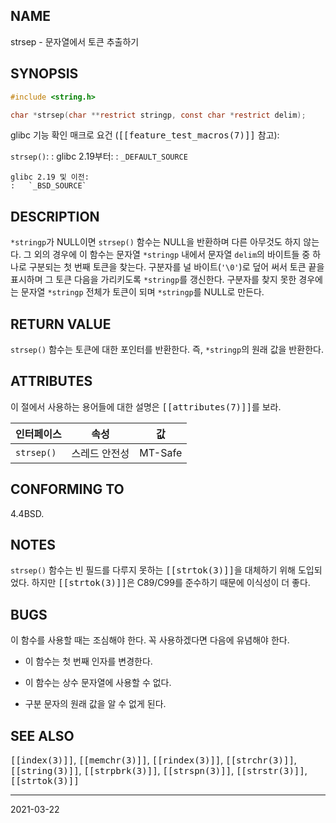 ## NAME

strsep - 문자열에서 토큰 추출하기

## SYNOPSIS

```c
#include <string.h>

char *strsep(char **restrict stringp, const char *restrict delim);
```

glibc 기능 확인 매크로 요건 (<tt>[[feature_test_macros(7)]]</tt> 참고):

`strsep()`:
:   glibc 2.19부터:
    :   `_DEFAULT_SOURCE`

    glibc 2.19 및 이전:
    :   `_BSD_SOURCE`

## DESCRIPTION

`*stringp`가 NULL이면 `strsep()` 함수는 NULL을 반환하며 다른 아무것도 하지 않는다. 그 외의 경우에 이 함수는 문자열 `*stringp` 내에서 문자열 `delim`의 바이트들 중 하나로 구분되는 첫 번째 토큰을 찾는다. 구분자를 널 바이트(`'\0'`)로 덮어 써서 토큰 끝을 표시하며 그 토큰 다음을 가리키도록 `*stringp`를 갱신한다. 구분자를 찾지 못한 경우에는 문자열 `*stringp` 전체가 토큰이 되며 `*stringp`를 NULL로 만든다.

## RETURN VALUE

`strsep()` 함수는 토큰에 대한 포인터를 반환한다. 즉, `*stringp`의 원래 값을 반환한다.

## ATTRIBUTES

이 절에서 사용하는 용어들에 대한 설명은 <tt>[[attributes(7)]]</tt>를 보라.

| 인터페이스 | 속성 | 값 |
| --- | --- | --- |
| `strsep()` | 스레드 안전성 | MT-Safe |

## CONFORMING TO

4.4BSD.

## NOTES

`strsep()` 함수는 빈 필드를 다루지 못하는 <tt>[[strtok(3)]]</tt>을 대체하기 위해 도입되었다. 하지만 <tt>[[strtok(3)]]</tt>은 C89/C99를 준수하기 때문에 이식성이 더 좋다.

## BUGS

이 함수를 사용할 때는 조심해야 한다. 꼭 사용하겠다면 다음에 유념해야 한다.

* 이 함수는 첫 번째 인자를 변경한다.

* 이 함수는 상수 문자열에 사용할 수 없다. 

* 구분 문자의 원래 값을 알 수 없게 된다.

## SEE ALSO

<tt>[[index(3)]]</tt>, <tt>[[memchr(3)]]</tt>, <tt>[[rindex(3)]]</tt>, <tt>[[strchr(3)]]</tt>, <tt>[[string(3)]]</tt>, <tt>[[strpbrk(3)]]</tt>, <tt>[[strspn(3)]]</tt>, <tt>[[strstr(3)]]</tt>, <tt>[[strtok(3)]]</tt>

----

2021-03-22
